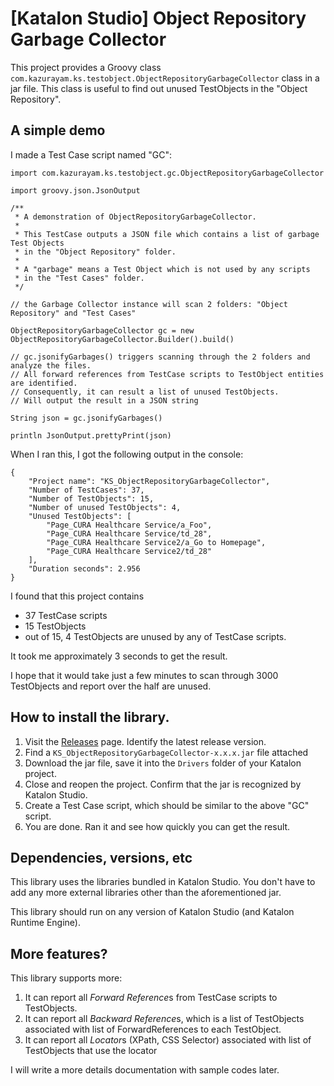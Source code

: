 # [Katalon Studio] Object Repository Garbage Collector

This project provides a Groovy class `com.kazurayam.ks.testobject.ObjectRepositoryGarbageCollector` class
in a jar file. This class is useful to find out unused TestObjects in the "Object Repository".

## A simple demo

I made a Test Case script named "GC":

```
import com.kazurayam.ks.testobject.gc.ObjectRepositoryGarbageCollector

import groovy.json.JsonOutput

/**
 * A demonstration of ObjectRepositoryGarbageCollector.
 *
 * This TestCase outputs a JSON file which contains a list of garbage Test Objects
 * in the "Object Repository" folder.
 *
 * A "garbage" means a Test Object which is not used by any scripts
 * in the "Test Cases" folder.
 */

// the Garbage Collector instance will scan 2 folders: "Object Repository" and "Test Cases"

ObjectRepositoryGarbageCollector gc = new ObjectRepositoryGarbageCollector.Builder().build()

// gc.jsonifyGarbages() triggers scanning through the 2 folders and analyze the files.
// All forward references from TestCase scripts to TestObject entities are identified.
// Consequently, it can result a list of unused TestObjects.
// Will output the result in a JSON string

String json = gc.jsonifyGarbages()

println JsonOutput.prettyPrint(json)
```

When I ran this, I got the following output in the console:

```
{
    "Project name": "KS_ObjectRepositoryGarbageCollector",
    "Number of TestCases": 37,
    "Number of TestObjects": 15,
    "Number of unused TestObjects": 4,
    "Unused TestObjects": [
        "Page_CURA Healthcare Service/a_Foo",
        "Page_CURA Healthcare Service/td_28",
        "Page_CURA Healthcare Service2/a_Go to Homepage",
        "Page_CURA Healthcare Service2/td_28"
    ],
    "Duration seconds": 2.956
}
```

I found that this project contains 

- 37 TestCase scripts
- 15 TestObjects
- out of 15, 4 TestObjects are unused by any of TestCase scripts.

It took me approximately 3 seconds to get the result.

I hope that it would take just a few minutes to scan through 3000 TestObjects and report over the half are unused.

## How to install the library.

1. Visit the [Releases](https://github.com/kazurayam/KS_ObjectRepositoryGarbageCollector/releases) page. Identify the latest release version.
2. Find a `KS_ObjectRepositoryGarbageCollector-x.x.x.jar` file attached
3. Download the jar file, save it into the `Drivers` folder of your Katalon project.
4. Close and reopen the project. Confirm that the jar is recognized by Katalon Studio.
5. Create a Test Case script, which should be similar to the above "GC" script.
6. You are done. Ran it and see how quickly you can get the result.

## Dependencies, versions, etc

This library uses the libraries bundled in Katalon Studio. You don't have to add any more external libraries other than the aforementioned jar.

This library should run on any version of Katalon Studio (and Katalon Runtime Engine).

## More features?

This library supports more:

1. It can report all *Forward Reference*s from TestCase scripts to TestObjects.
2. It can report all *Backward Reference*s, which is a list of TestObjects associated with list of ForwardReferences to each TestObject.
3. It can report all *Locator*s (XPath, CSS Selector) associated with list of TestObjects that use the locator

I will write a more details documentation with sample codes later.

